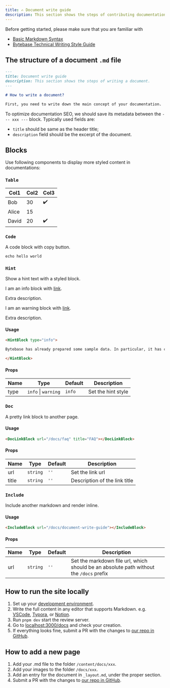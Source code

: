 ```yaml
---
title: ✍️ Document write guide
description: This section shows the steps of contributing documentation.
---
```


Before getting started, please make sure that you are familiar with

- [Basic Markdown Syntax](https://docs.github.com/en/get-started/writing-on-github/getting-started-with-writing-and-formatting-on-github/basic-writing-and-formatting-syntax)
- [Bytebase Technical Writing Style Guide](https://github.com/bytebase/bytebase/blob/main/docs/writing-guide.md)

## The structure of a document `.md` file

```markdown
---
title: Document write guide
description: This section shows the steps of writing a document.
---

# How to write a document?

First, you need to write down the main concept of your documentation.
```

To optimize documentation SEO, we should save its metadata between the `--- xxx ---` block. Typically used fields are:

- `title` should be same as the header title;
- `description` field should be the excerpt of the document.

## Blocks

Use following components to display more styled content in documentations:

### `Table`

| Col1  | Col2 | Col3 |
| ----- | ---- | ---- |
| Bob   | 30   | ✔️   |
| Alice | 15   |      |
| David | 20   | ✔️   |

### `Code`

A code block with copy button.

```text
echo hello world
```

### `Hint`

Show a hint text with a styled block.

<HintBlock type="info">

I am an info block with [link](#hint).

Extra description.

</HintBlock>

<HintBlock type="warning">

I am an warning block with [link](#hint).

Extra description.

</HintBlock>

#### Usage

```markdown
<HintBlock type="info">

Bytebase has already prepared some sample data. In particular, it has created a Test environment and a Prod environment, each containing a mysql instance. To establish the connection to those instances, one quick way is to [start a MySQL docker instance](#start-a-mysql-docker-instance-for-testing).

</HintBlock>
```

#### Props

| Name | Type                | Default | Description        |
| ---- | ------------------- | ------- | ------------------ |
| type | `info` \| `warning` | `info`  | Set the hint style |

### `Doc`

A pretty link block to another page.

<DocLinkBlock url="/docs/faq" title="FAQ"></DocLinkBlock>

#### Usage

```markdown
<DocLinkBlock url="/docs/faq" title="FAQ"></DocLinkBlock>
```

#### Props

| Name  | Type     | Default | Description                   |
| ----- | -------- | ------- | ----------------------------- |
| url   | `string` | `''`    | Set the link url              |
| title | `string` | `''`    | Description of the link title |

### `Include`

Include another markdown and render inline.

#### Usage

```markdown
<IncludeBlock url="/docs/document-write-guide"></IncludeBlock>
```

#### Props

| Name | Type     | Default | Description                                                                            |
| ---- | -------- | ------- | -------------------------------------------------------------------------------------- |
| url  | `string` | `''`    | Set the markdown file url, which should be an absolute path without the `/docs` prefix |

## How to run the site locally

1. Set up your [development environment](https://github.com/bytebase/bytebase.com#-development).
1. Write the full content in any editor that supports Markdown. e.g. [VSCode](https://code.visualstudio.com/), [Typora](https://typora.io/), or [Notion](https://notion.so/).
1. Run `pnpm dev` start the review server.
1. Go to [localhost:3000/docs](http://localhost:3000/docs) and check your creation.
1. If everything looks fine, submit a PR with the changes to [our repo in GitHub](https://github.com/bytebase/bytebase.com).

## How to add a new page

1. Add your .md file to the folder `/content/docs/xxx`.
2. Add your images to the folder `/docs/xxx`.
3. Add an entry for the document in `_layout.md`, under the proper section.
4. Submit a PR with the changes to [our repo in GitHub](https://github.com/bytebase/bytebase.com).
